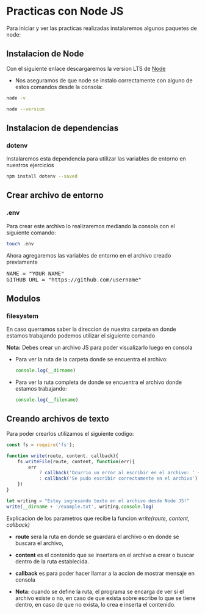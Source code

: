 # Practicas con Node JS
Para iniciar y ver las practicas realizadas instalaremos algunos paquetes de node:
## Instalacion de Node
Con el siguiente enlace descargaremos la version LTS de [Node](https://nodejs.org/es/)
- Nos aseguramos de que node se instalo correctamente con alguno de estos comandos desde la consola:
```bash
node -v
```
```bash
node --version
```
## Instalacion de dependencias
### dotenv
Instalaremos esta dependencia para utilizar las variables de entorno en nuestros ejercicios
```bash
npm install dotenv --saved
```
## Crear archivo de entorno
### .env
Para crear este archivo lo realizaremos mediando la consola con el siguiente comando:
```bash
touch .env
```
Ahora agregaremos las variables de entorno en el archivo creado previamente
<pre>
NAME = "YOUR NAME"
GITHUB_URL = "https://github.com/username"
</pre>

## Modulos
### filesystem
En caso querramos saber la direccion de nuestra carpeta en donde estamos trabajando podemos utilizar el siguiente comando

__Nota:__ Debes crear un archivo JS para poder visualizarlo luego en consola
- Para ver la ruta de la carpeta donde se encuentra el archivo:
    ```js
    console.log(__dirname)
    ```
- Para ver la ruta completa de donde se encuentra el archivo donde estamos trabajando:
    ```js
    console.log(__filename)
    ```
## Creando archivos de texto
Para poder crearlos utilizamos el siguiente codigo:
```js
const fs = require('fs');

function write(route, content, callback){
    fs.writeFile(route, content, function(err){
        err
            ? callback('Ocurrio un error al escribir en el archivo: ' + err)
            : callback('Se pudo escribir correctamente en el archivo')
    })
}

let writing = "Estoy ingresando texto en el archivo desde Node JS!"
write(__dirname + '/example.txt', writing,console.log)
```

Explicacion de los parametros que recibe la funcion _write(route, content, callback)_
- __route__ sera la ruta en donde se guardara el archivo o en donde se buscara el archivo,
- __content__ es el contenido que se insertara en el archivo a crear o buscar dentro de la ruta establecida.
- __callback__ es para poder hacer llamar a la accion de mostrar mensaje en consola

- __Nota:__ cuando se define la ruta, el programa se encarga de ver si el archivo existe o no, en caso de que exista sobre escribe lo que se tiene dentro, en caso de que no exista, lo crea e inserta el contenido.